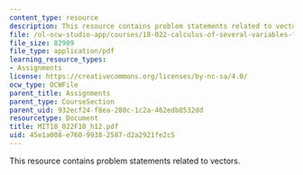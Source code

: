 ```yaml
---
content_type: resource
description: This resource contains problem statements related to vectors.
file: /ol-ocw-studio-app/courses/18-022-calculus-of-several-variables-fall-2010/45e1a008e76099382587d2a2921fe2c5_MIT18_022F10_h12.pdf
file_size: 82909
file_type: application/pdf
learning_resource_types:
- Assignments
license: https://creativecommons.org/licenses/by-nc-sa/4.0/
ocw_type: OCWFile
parent_title: Assignments
parent_type: CourseSection
parent_uid: 932ecf24-f8ea-280c-1c2a-462edb8532dd
resourcetype: Document
title: MIT18_022F10_h12.pdf
uid: 45e1a008-e760-9938-2587-d2a2921fe2c5
---
```

This resource contains problem statements related to vectors.